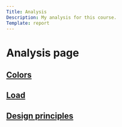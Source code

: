 ```yaml
---
Title: Analysis
Description: My analysis for this course.
Template: report
---
```


Analysis page
==========================
<div class="kmom-box">
<a href="analysis/01_colors"><h2>Colors</h2></a>
</div>

<div class="kmom-box">
<a href="analysis/02_load"><h2>Load</h2></a>
</div>

<div class="kmom-box">
<a href="analysis/03_design_principles"><h2>Design principles</h2></a>
</div>

